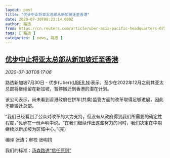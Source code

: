```yaml
---
layout: post
title: "优步中止将亚太总部从新加坡迁至香港"
date: 2020-07-30T08:23:14.000Z
author: 路透
from: https://cn.reuters.com/article/uber-asia-pacific-headquarters-0730-idCNKCS24V17R
tags: [ 路透 ]
categories: [ news, 路透 ]
---
```

<!--1596097394000-->
[优步中止将亚太总部从新加坡迁至香港](https://cn.reuters.com/article/uber-asia-pacific-headquarters-0730-idCNKCS24V17R)
------

<div>
<div><i>2020-07-30T08:17:06</i></div><div class="StandardArticleBody_body"><p>路透新加坡7月30日 - 优步(Uber)(<span id="symbol_UBER.N_0"><a href="//www.reuters.com/companies/UBER.N">UBER.N</a></span>)表示，至少在2022年12月之前其亚太总部将继续留在新加坡，暂停搬迁到香港的潜在计划。 </p><p>该公司表示，尚未看到香港政府在拼车(共乘)监管方面的改革取得足够进展，因此不能搬迁总部。 </p><p>“我们已经看到了公众对改革的大力支持，但没有从政府得到我们所需要的确定性程度，”优步在一份声明中说。“在我们继续作出这些努力的同时，我们决定在中期继续以新加坡为区域中心。”(完) </p><div class="Attribution_container"><div class="Attribution_attribution"><p class="Attribution_content">编译 张涛；审校 张明钧 </p></div></div><div class="StandardArticleBody_trustBadgeContainer"><span class="StandardArticleBody_trustBadgeTitle">我们的标准：</span><span class="trustBadgeUrl"><a href="https://www.thomsonreuters.cn/content/dam/openweb/documents/pdf/china/brochures/about-us-1.pdf">汤森路透“信任原则”</a></span></div></div>
</div>
